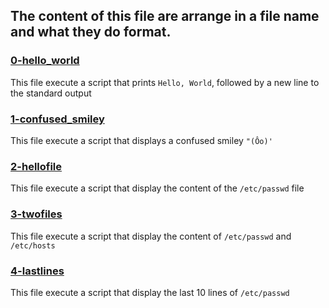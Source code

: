 ## The content of this file are arrange in a file name and what they do format.

### [0-hello_world](0-hello_world)
This file execute a script that prints `Hello, World`, followed by a new line to the standard output

### [1-confused_smiley](1-confused_smiley)
This file execute a script that displays a confused smiley `"(Ôo)'`

### [2-hellofile](2-hellofile)
This file execute a script that display the content of the `/etc/passwd` file

### [3-twofiles](3-twofiles)
This file execute a script that display the content of `/etc/passwd` and `/etc/hosts`

### [4-lastlines](4-lastlines)
This file execute a script that display the last 10 lines of `/etc/passwd`